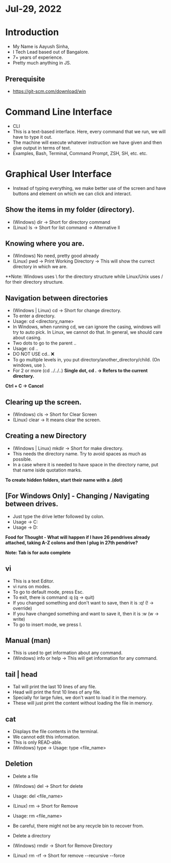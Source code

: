 # Jul-29, 2022

# Introduction
- My Name is Aayush Sinha,
- I Tech Lead based out of Bangalore.
- 7+ years of experience.
- Pretty much anything in JS.

## Prerequisite
- https://git-scm.com/download/win


# Command Line Interface
- CLI
- This is a text-based interface. Here, every command that we run, we will have to type it out.
- The machine will execute whatever instruction we have given and then give output in terms of text.
- Examples, Bash, Terminal, Command Prompt, ZSH, SH, etc. etc.

# Graphical User Interface
- Instead of typing everything, we make better use of the screen and have buttons and element on which we can click and interact.

## Show the items in my folder (directory).
- (Windows) dir -> Short for directory command
- (Linux)   ls  -> Short for list command -> Alternative ll

## Knowing where you are.
- (Windows) No need, pretty good already
- (Linux) pwd -> Print Working Directory -> This will show the currect directory in which we are.

**Note: Windows uses \ for the directory structure while Linux/Unix uses / for their directory structure.

## Navigation between directories
- (Windows | Linux) cd -> Short for change directory.
- To enter a directory.
- Usage: cd <directory_name>
- In Windows, when running cd, we can ignore the casing, windows will try to auto pick. In Linux, we cannot do that. In general, we should care about casing.
- Two dots to go to the parent ..
- Usage: cd ..
- DO NOT USE cd.. ❌
- To go multiple levels in, you put directory/another_directory/child. (On windows, use \).
- For 2 or more (cd ../../..)
**Single dot, cd . -> Refers to the current directory.**

**Ctrl + C -> Cancel**

## Clearing up the screen.
- (Windows) cls -> Short for Clear Screen
- (Linux) clear -> It means clear the screen.

## Creating a new Directory
- (Windows | Linux) mkdir -> Short for make directory.
- This needs the directory name. Try to avoid spaces as much as possible.
- In a case where it is needed to have space in the directory name, put that name iside quotation marks.

**To create hidden folders, start their name with a .(dot)**

## [For Windows Only] - Changing / Navigating between drives.
- Just type the drive letter followed by colon.
- Usage -> C:
- Usage -> D:

**Food for Thought - What will happen if I have 26 pendrives already attached, taking A-Z colons and then I plug in 27th pendrive?**

**Note: Tab is for auto complete**

## vi
- This is a text Editor.
- vi runs on modes.
- To go to default mode, press Esc.
- To exit, there is command :q  (q -> quit)
- If you changed something and don't want to save, then it is :q! (! -> override)
- If you have changed something and want to save it, then it is :w  (w -> write)
- To go to insert mode, we press I.

## Manual (man)
- This is used to get information about any command.
- (Windows) info or help -> This will get information for any command.

## tail | head
- Tail will print the last 10 lines of any file.
- Head will print the first 10 lines of any file.
- Specially for large fules, we don't want to load it in the memory.
- These will just print the content without loading the file in memory.

## cat
- Displays the file contents in the terminal.
- We cannot edit this information.
- This is only READ-able.
- (Windows) type -> Usage: type <file_name>

## Deletion
- Delete a file
- (Windows) del -> Short for delete
- Usage: del <file_name>
- (Linux) rm -> Short for Remove
- Usage: rm <file_name>
- Be careful, there might not be any recycle bin to recover from.

- Delete a directory
- (Windows) rmdir -> Short for Remove Directory
- (Linux) rm -rf -> Short for remove --recursive --force

